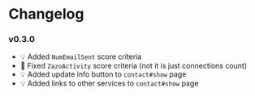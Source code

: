 # Changelog

### v0.3.0
- :bulb: Added `NumEmailSent` score criteria
- :hammer: Fixed `ZazoActivity` score criteria (not it is just connections count)
- :bulb: Added update info button to `contact#show` page
- :bulb: Added links to other services to `contact#show` page
